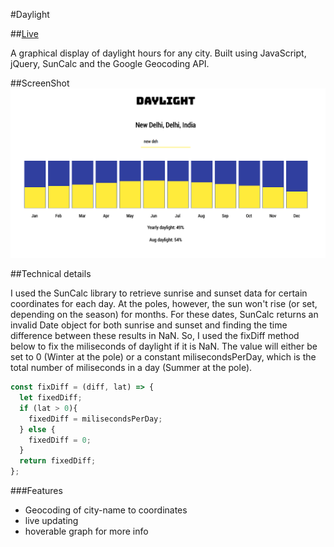 #Daylight

##[Live](http://www.douglasgordon.me/daylight/)

A graphical display of daylight hours for any city. Built using JavaScript, jQuery, SunCalc and the Google Geocoding API.

##ScreenShot
![daylight]

##Technical details

I used the SunCalc library to retrieve sunrise and sunset data for certain coordinates for each day. At the poles, however, the sun won't rise (or set, depending on the season) for months. For these dates, SunCalc returns an invalid Date object for both sunrise and sunset and finding the time difference between these results in NaN. So, I used the fixDiff method below to fix the miliseconds of daylight if it is NaN. The value will either be set to 0 (Winter at the pole) or a constant milisecondsPerDay, which is the total number of miliseconds in a day (Summer at the pole).

```javascript
const fixDiff = (diff, lat) => {
  let fixedDiff;
  if (lat > 0){
    fixedDiff = milisecondsPerDay;
  } else {
    fixedDiff = 0;
  }
  return fixedDiff;
};
```

###Features
* Geocoding of city-name to coordinates
* live updating
* hoverable graph for more info

[daylight]: ./images/daylight.png
